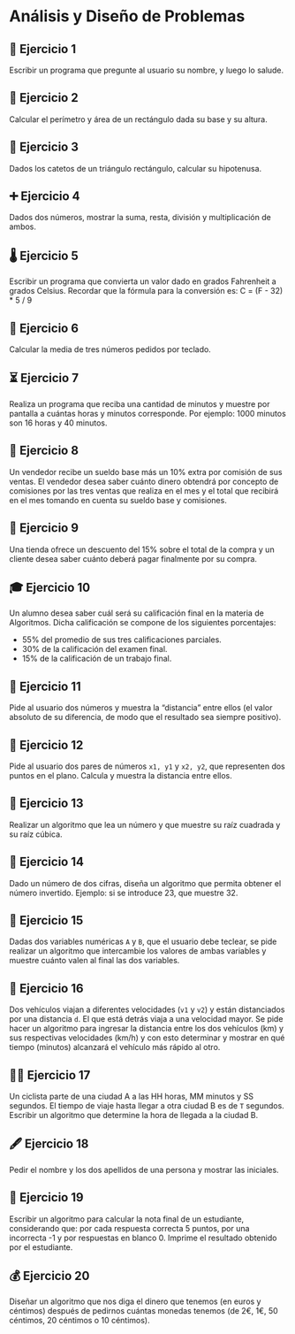 # Análisis y Diseño de Problemas

## 📝 Ejercicio 1
Escribir un programa que pregunte al usuario su nombre, y luego lo salude.

## 📏 Ejercicio 2
Calcular el perímetro y área de un rectángulo dada su base y su altura.

## 🔺 Ejercicio 3
Dados los catetos de un triángulo rectángulo, calcular su hipotenusa.

## ➕ Ejercicio 4
Dados dos números, mostrar la suma, resta, división y multiplicación de ambos.

## 🌡️ Ejercicio 5
Escribir un programa que convierta un valor dado en grados Fahrenheit a grados Celsius. Recordar que la fórmula para la conversión es:
C = (F - 32) * 5 / 9

## 🔢 Ejercicio 6
Calcular la media de tres números pedidos por teclado.

## ⏳ Ejercicio 7
Realiza un programa que reciba una cantidad de minutos y muestre por pantalla a cuántas horas y minutos corresponde. Por ejemplo: 1000 minutos son 16 horas y 40 minutos.

## 💼 Ejercicio 8
Un vendedor recibe un sueldo base más un 10% extra por comisión de sus ventas. El vendedor desea saber cuánto dinero obtendrá por concepto de comisiones por las tres ventas que realiza en el mes y el total que recibirá en el mes tomando en cuenta su sueldo base y comisiones.

## 💸 Ejercicio 9
Una tienda ofrece un descuento del 15% sobre el total de la compra y un cliente desea saber cuánto deberá pagar finalmente por su compra.

## 🎓 Ejercicio 10
Un alumno desea saber cuál será su calificación final en la materia de Algoritmos. Dicha calificación se compone de los siguientes porcentajes:

- 55% del promedio de sus tres calificaciones parciales.
- 30% de la calificación del examen final.
- 15% de la calificación de un trabajo final.

## 🔢 Ejercicio 11
Pide al usuario dos números y muestra la “distancia” entre ellos (el valor absoluto de su diferencia, de modo que el resultado sea siempre positivo).

## 📍 Ejercicio 12
Pide al usuario dos pares de números `x1, y1` y `x2, y2`, que representen dos puntos en el plano. Calcula y muestra la distancia entre ellos.

## 🔢 Ejercicio 13
Realizar un algoritmo que lea un número y que muestre su raíz cuadrada y su raíz cúbica.

## 🔄 Ejercicio 14
Dado un número de dos cifras, diseña un algoritmo que permita obtener el número invertido. Ejemplo: si se introduce 23, que muestre 32.

## 🔄 Ejercicio 15
Dadas dos variables numéricas `A` y `B`, que el usuario debe teclear, se pide realizar un algoritmo que intercambie los valores de ambas variables y muestre cuánto valen al final las dos variables.

## 🚗 Ejercicio 16
Dos vehículos viajan a diferentes velocidades (`v1` y `v2`) y están distanciados por una distancia `d`. El que está detrás viaja a una velocidad mayor. Se pide hacer un algoritmo para ingresar la distancia entre los dos vehículos (km) y sus respectivas velocidades (km/h) y con esto determinar y mostrar en qué tiempo (minutos) alcanzará el vehículo más rápido al otro.

## 🚴‍♂️ Ejercicio 17
Un ciclista parte de una ciudad A a las HH horas, MM minutos y SS segundos. El tiempo de viaje hasta llegar a otra ciudad B es de `T` segundos. Escribir un algoritmo que determine la hora de llegada a la ciudad B.

## 🖋️ Ejercicio 18
Pedir el nombre y los dos apellidos de una persona y mostrar las iniciales.

## 📝 Ejercicio 19
Escribir un algoritmo para calcular la nota final de un estudiante, considerando que: por cada respuesta correcta 5 puntos, por una incorrecta -1 y por respuestas en blanco 0. Imprime el resultado obtenido por el estudiante.

## 💰 Ejercicio 20
Diseñar un algoritmo que nos diga el dinero que tenemos (en euros y céntimos) después de pedirnos cuántas monedas tenemos (de 2€, 1€, 50 céntimos, 20 céntimos o 10 céntimos).

